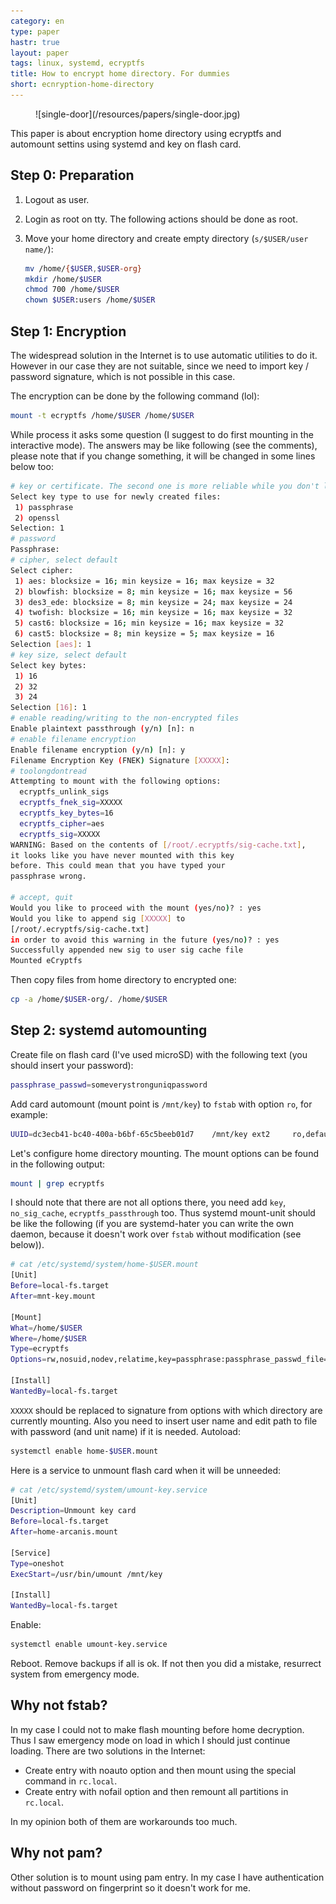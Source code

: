 ```yaml
---
category: en
type: paper
hastr: true
layout: paper
tags: linux, systemd, ecryptfs
title: How to encrypt home directory. For dummies
short: ecnryption-home-directory
---
```

<figure class="img">![single-door](/resources/papers/single-door.jpg)</figure>This paper is about encryption home directory using ecryptfs and automount settins using systemd and key on flash card.

<!--more-->

## <a href="#preparation" class="anchor" id="preparation"><span class="octicon octicon-link"></span></a>Step 0: Preparation

1. Logout as user.
2. Login as root on tty. The following actions should be done as root.
3. Move your home directory and create empty directory (`s/$USER/user name/`):

    ```bash
    mv /home/{$USER,$USER-org}
    mkdir /home/$USER
    chmod 700 /home/$USER
    chown $USER:users /home/$USER
    ```

## <a href="#step1" class="anchor" id="step1"><span class="octicon octicon-link"></span></a>Step 1: Encryption

The widespread solution in the Internet is to use automatic utilities to do it. However in our case they are not suitable, since we need to import key / password signature, which is not possible in this case.

The encryption can be done by the following command (lol):

```bash
mount -t ecryptfs /home/$USER /home/$USER
```

While process it asks some question (I suggest to do first mounting in the interactive mode). The answers may be like following (see the comments),
please note that if you change something, it will be changed in some lines below too:

```bash
# key or certificate. The second one is more reliable while you don't lose it %)
Select key type to use for newly created files:
 1) passphrase
 2) openssl
Selection: 1
# password
Passphrase:
# cipher, select default
Select cipher:
 1) aes: blocksize = 16; min keysize = 16; max keysize = 32
 2) blowfish: blocksize = 8; min keysize = 16; max keysize = 56
 3) des3_ede: blocksize = 8; min keysize = 24; max keysize = 24
 4) twofish: blocksize = 16; min keysize = 16; max keysize = 32
 5) cast6: blocksize = 16; min keysize = 16; max keysize = 32
 6) cast5: blocksize = 8; min keysize = 5; max keysize = 16
Selection [aes]: 1
# key size, select default
Select key bytes:
 1) 16
 2) 32
 3) 24
Selection [16]: 1
# enable reading/writing to the non-encrypted files
Enable plaintext passthrough (y/n) [n]: n
# enable filename encryption
Enable filename encryption (y/n) [n]: y
Filename Encryption Key (FNEK) Signature [XXXXX]:
# toolongdontread
Attempting to mount with the following options:
  ecryptfs_unlink_sigs
  ecryptfs_fnek_sig=XXXXX
  ecryptfs_key_bytes=16
  ecryptfs_cipher=aes
  ecryptfs_sig=XXXXX
WARNING: Based on the contents of [/root/.ecryptfs/sig-cache.txt],
it looks like you have never mounted with this key
before. This could mean that you have typed your
passphrase wrong.

# accept, quit
Would you like to proceed with the mount (yes/no)? : yes
Would you like to append sig [XXXXX] to
[/root/.ecryptfs/sig-cache.txt]
in order to avoid this warning in the future (yes/no)? : yes
Successfully appended new sig to user sig cache file
Mounted eCryptfs
```

Then copy files from home directory to encrypted one:

```bash
cp -a /home/$USER-org/. /home/$USER
```

## <a href="#step2" class="anchor" id="step2"><span class="octicon octicon-link"></span></a>Step 2: systemd automounting

Create file on flash card (I've used microSD) with the following text (you should insert your password):

```bash
passphrase_passwd=someverystronguniqpassword
```

Add card automount (mount point is `/mnt/key`) to `fstab` with option `ro`, for example:

```bash
UUID=dc3ecb41-bc40-400a-b6bf-65c5beeb01d7    /mnt/key ext2     ro,defaults                            0 0
```

Let's configure home directory mounting. The mount options can be found in the following output:

```bash
mount | grep ecryptfs
```

I should note that there are not all options there, you need add `key`, `no_sig_cache`, `ecryptfs_passthrough` too. Thus systemd mount-unit should be like the following (if you are systemd-hater you can write the own daemon, because it doesn't work over `fstab` without modification (see below)).

```bash
# cat /etc/systemd/system/home-$USER.mount
[Unit]
Before=local-fs.target
After=mnt-key.mount

[Mount]
What=/home/$USER
Where=/home/$USER
Type=ecryptfs
Options=rw,nosuid,nodev,relatime,key=passphrase:passphrase_passwd_file=/mnt/key/keyfile,no_sig_cache,ecryptfs_fnek_sig=XXXXX,ecryptfs_sig=XXXXX,ecryptfs_cipher=aes,ecryptfs_key_bytes=16,ecryptfs_passthrough=n,ecryptfs_unlink_sigs

[Install]
WantedBy=local-fs.target
```

`XXXXX` should be replaced to signature from options with which directory are currently mounting. Also you need to insert user name and edit path to file with password (and unit name) if it is needed. Autoload:

```bash
systemctl enable home-$USER.mount
```

Here is a service to unmount flash card when it will be unneeded:

```bash
# cat /etc/systemd/system/umount-key.service
[Unit]
Description=Unmount key card
Before=local-fs.target
After=home-arcanis.mount

[Service]
Type=oneshot
ExecStart=/usr/bin/umount /mnt/key

[Install]
WantedBy=local-fs.target
```

Enable:

```bash
systemctl enable umount-key.service
```

Reboot. Remove backups if all is ok. If not then you did a mistake, resurrect system from emergency mode.

## <a href="#whynotfstab" class="anchor" id="whynotfstab"><span class="octicon octicon-link"></span></a>Why not fstab?

In my case I could not to make flash mounting before home decryption. Thus I saw emergency mode on load in which I should just continue loading. There are two solutions in the Internet:

* Create entry with noauto option and then mount using the special command in `rc.local`.
* Create entry with nofail option and then remount all partitions in `rc.local`.

In my opinion both of them are workarounds too much.

## <a href="#whynotpam" class="anchor" id="whynotpam"><span class="octicon octicon-link"></span></a>Why not pam?

Other solution is to mount using pam entry. In my case I have authentication without password on fingerprint so it doesn't work for me.
